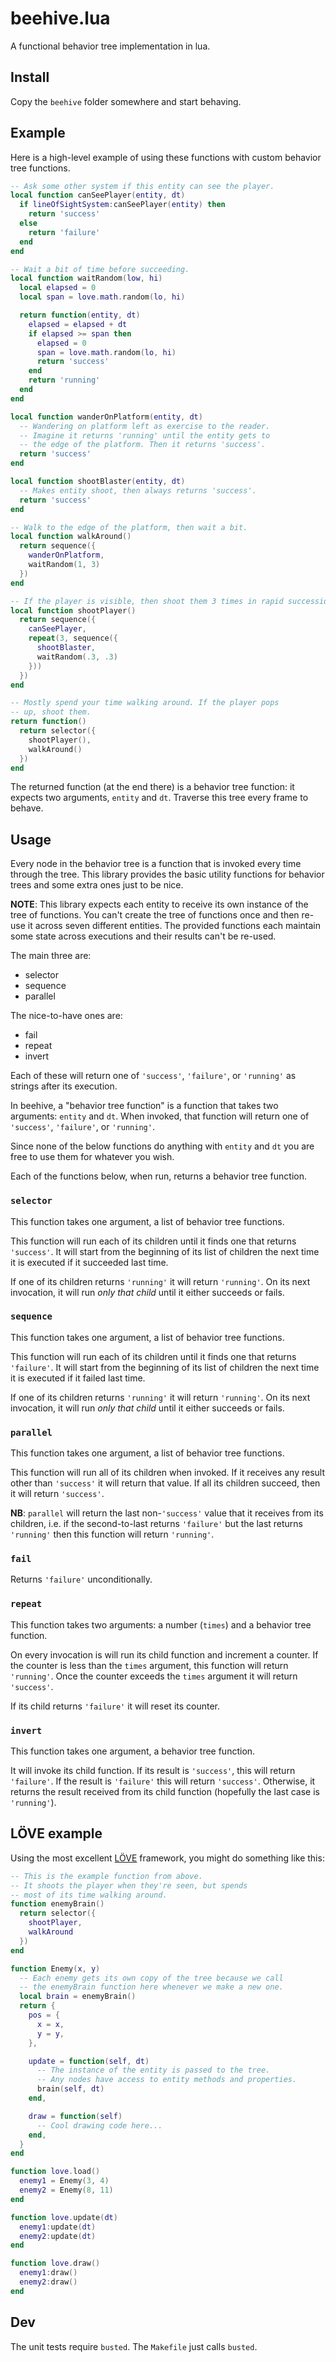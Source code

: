 # beehive.lua

A functional behavior tree implementation in lua.

## Install

Copy the `beehive` folder somewhere and start behaving.

## Example

Here is a high-level example of using these functions with custom behavior tree functions.

```lua
-- Ask some other system if this entity can see the player.
local function canSeePlayer(entity, dt)
  if lineOfSightSystem:canSeePlayer(entity) then
    return 'success'
  else
    return 'failure'
  end
end

-- Wait a bit of time before succeeding.
local function waitRandom(low, hi)
  local elapsed = 0
  local span = love.math.random(lo, hi)

  return function(entity, dt)
    elapsed = elapsed + dt
    if elapsed >= span then
      elapsed = 0
      span = love.math.random(lo, hi)
      return 'success'
    end
    return 'running'
  end
end

local function wanderOnPlatform(entity, dt)
  -- Wandering on platform left as exercise to the reader.
  -- Imagine it returns 'running' until the entity gets to
  -- the edge of the platform. Then it returns 'success'.
  return 'success'
end

local function shootBlaster(entity, dt)
  -- Makes entity shoot, then always returns 'success'.
  return 'success'
end

-- Walk to the edge of the platform, then wait a bit.
local function walkAround()
  return sequence({
    wanderOnPlatform,
    waitRandom(1, 3)
  })
end

-- If the player is visible, then shoot them 3 times in rapid succession.
local function shootPlayer()
  return sequence({
    canSeePlayer,
    repeat(3, sequence({
      shootBlaster,
      waitRandom(.3, .3)
    }))
  })
end

-- Mostly spend your time walking around. If the player pops
-- up, shoot them.
return function()
  return selector({
    shootPlayer(),
    walkAround()
  })
end
```

The returned function (at the end there) is a behavior tree function: it expects two arguments, `entity` and `dt`. Traverse this tree every frame to behave.

## Usage

Every node in the behavior tree is a function that is invoked every time through the tree. This library provides the basic utility functions for behavior trees and some extra ones just to be nice.

**NOTE**: This library expects each entity to receive its own instance of the tree of functions. You can't create the tree of functions once and then re-use it across seven different entities. The provided functions each maintain some state across executions and their results can't be re-used.

The main three are:

* selector
* sequence
* parallel

The nice-to-have ones are:

* fail
* repeat
* invert

Each of these will return one of `'success'`, `'failure'`, or `'running'` as strings after its execution.

In beehive, a "behavior tree function" is a function that takes two arguments: `entity` and `dt`. When invoked, that function will return one of `'success'`, `'failure'`, or `'running'`.

Since none of the below functions do anything with `entity` and `dt` you are free to use them for whatever you wish.

Each of the functions below, when run, returns a behavior tree function.

### `selector`

This function takes one argument, a list of behavior tree functions.

This function will run each of its children until it finds one that returns `'success'`. It will start from the beginning of its list of children the next time it is executed if it succeeded last time.

If one of its children returns `'running'` it will return `'running'`. On its next invocation, it will run *only that child* until it either succeeds or fails.

### `sequence`

This function takes one argument, a list of behavior tree functions.

This function will run each of its children until it finds one that returns `'failure'`. It will start from the beginning of its list of children the next time it is executed if it failed last time.

If one of its children returns `'running'` it will return `'running'`. On its next invocation, it will run *only that child* until it either succeeds or fails.

### `parallel`

This function takes one argument, a list of behavior tree functions.

This function will run all of its children when invoked. If it receives any result other than `'success'` it will return that value. If all its children succeed, then it will return `'success'`.

**NB**: `parallel` will return the last non-`'success'` value that it receives from its children, i.e. if the second-to-last returns `'failure'` but the last returns `'running'` then this function will return `'running'`.

### `fail`

Returns `'failure'` unconditionally.

### `repeat`

This function takes two arguments: a number (`times`) and a behavior tree function.

On every invocation is will run its child function and increment a counter. If the counter is less than the `times` argument, this function will return `'running'`. Once the counter exceeds the `times` argument it will return `'success'`.

If its child returns `'failure'` it will reset its counter.

### `invert`

This function takes one argument, a behavior tree function.

It will invoke its child function. If its result is `'success'`, this will return `'failure'`. If the result is `'failure'` this will return `'success'`. Otherwise, it returns the result received from its child function (hopefully the last case is `'running'`).

## LÖVE example

Using the most excellent [LÖVE](https://love2d.org) framework, you might do something like this:

```lua
-- This is the example function from above.
-- It shoots the player when they're seen, but spends
-- most of its time walking around.
function enemyBrain()
  return selector({
    shootPlayer,
    walkAround
  })
end

function Enemy(x, y)
  -- Each enemy gets its own copy of the tree because we call
  -- the enemyBrain function here whenever we make a new one.
  local brain = enemyBrain()
  return {
    pos = {
      x = x,
      y = y,
    },

    update = function(self, dt)
      -- The instance of the entity is passed to the tree.
      -- Any nodes have access to entity methods and properties.
      brain(self, dt)
    end,

    draw = function(self)
      -- Cool drawing code here...
    end,
  }
end

function love.load()
  enemy1 = Enemy(3, 4)
  enemy2 = Enemy(8, 11)
end

function love.update(dt)
  enemy1:update(dt)
  enemy2:update(dt)
end

function love.draw()
  enemy1:draw()
  enemy2:draw()
end
```

## Dev

The unit tests require `busted`. The `Makefile` just calls `busted`.
